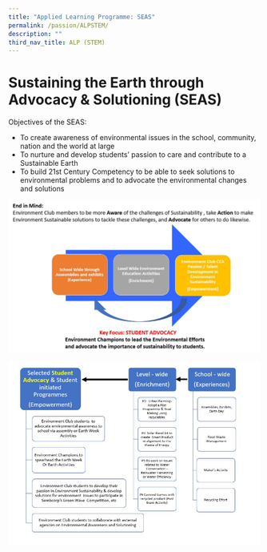 ```yaml
---
title: "Applied Learning Programme: SEAS"
permalink: /passion/ALPSTEM/
description: ""
third_nav_title: ALP (STEM)
---
```


# Sustaining the Earth through Advocacy & Solutioning (SEAS)

   
Objectives of the SEAS:
* To create awareness of environmental issues in the school, community, nation and the world at large
* To nurture and develop students’ passion to care and contribute to a Sustainable Earth
* To build 21st Century Competency to be able to seek solutions to environmental problems and to advocate the environmental changes and solutions

![](/images/ALP/ALP1STEM.jpg)

![](/images/ALP/ALP2stem.jpg)